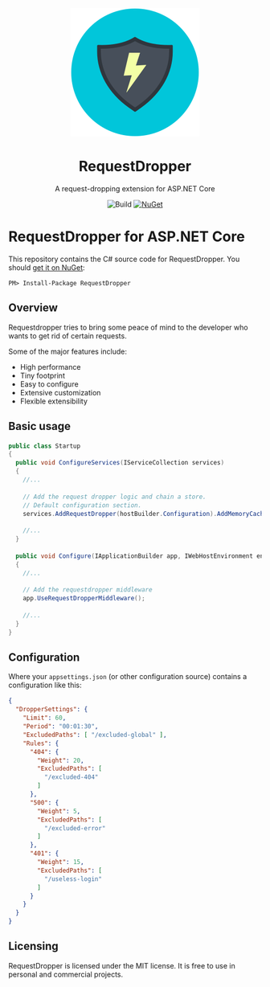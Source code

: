 <div align="center">

![Icon](images/icon.png)
# RequestDropper
A request-dropping extension for ASP.NET Core
    
![Build](https://img.shields.io/github/workflow/status/Skamiplan/RequestDropper/Build)
[![NuGet](https://img.shields.io/nuget/v/RequestDropper.svg)](https://www.nuget.org/packages/RequestDropper/)
</div>

# RequestDropper for ASP.NET Core
This repository contains the C# source code for RequestDropper. You should [get it on NuGet](https://www.nuget.org/packages/RequestDropper/):

    PM> Install-Package RequestDropper

## Overview
Requestdropper tries to bring some peace of mind to the developer who wants to get rid of certain requests.

Some of the major features include:
- High performance
- Tiny footprint
- Easy to configure
- Extensive customization
- Flexible extensibility

## Basic usage

```C#
public class Startup
{
  public void ConfigureServices(IServiceCollection services)
  {
    //...

    // Add the request dropper logic and chain a store.
    // Default configuration section.
    services.AddRequestDropper(hostBuilder.Configuration).AddMemoryCacheStore();

    //...
  }
  
  public void Configure(IApplicationBuilder app, IWebHostEnvironment env)
  {
    //...
    
    // Add the requestdropper middleware 
    app.UseRequestDropperMiddleware(); 
    
    //...
  }
}
```

## Configuration

Where your `appsettings.json` (or other configuration source) contains a configuration like this:
```json
{
  "DropperSettings": {
    "Limit": 60,
    "Period": "00:01:30",
    "ExcludedPaths": [ "/excluded-global" ],
    "Rules": {
      "404": {
        "Weight": 20,
        "ExcludedPaths": [
          "/excluded-404"
        ]
      },
      "500": {
        "Weight": 5,
        "ExcludedPaths": [
          "/excluded-error"
        ]
      },
      "401": {
        "Weight": 15,
        "ExcludedPaths": [
          "/useless-login"
        ]
      }
    }
  }
}
```

## Licensing

RequestDropper is licensed under the MIT license. It is free to use in personal and commercial projects.
